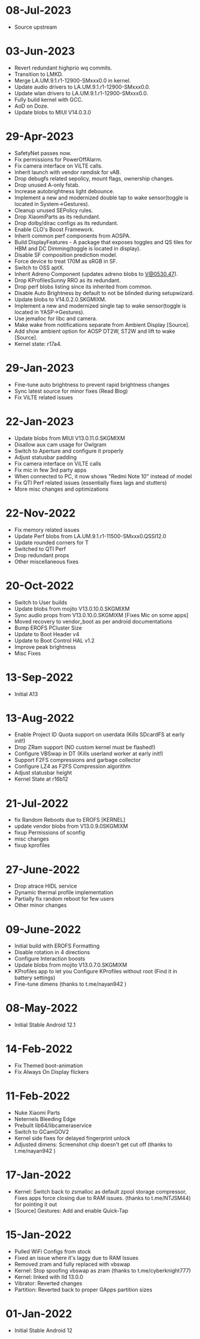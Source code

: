 # 08-Jul-2023
- Source upstream

# 03-Jun-2023
- Revert redundant highprio wq commits.
- Transition to LMKD.
- Merge LA.UM.9.1.r1-12900-SMxxx0.0 in kernel.
- Update audio drivers to LA.UM.9.1.r1-12900-SMxxx0.0.
- Update wlan drivers to LA.UM.9.1.r1-12900-SMxxx0.0.
- Fully build kernel with GCC.
- AoD on Doze.
- Update blobs to MIUI V14.0.3.0

# 29-Apr-2023
- SafetyNet passes now.
- Fix permissions for PowerOffAlarm.
- Fix camera interface on ViLTE calls.
- Inherit launch with vendor ramdisk for vAB.
- Drop debugfs related sepolicy, mount flags, ownership changes.
- Drop unused A-only fstab.
- Increase autobrightness light debounce.
- Implement a new and modernized double tap to wake sensor(toggle is located in System->Gestures).
- Cleanup unused SEPolicy rules.
- Drop XiaomiParts as its redundant.
- Drop dolby/dirac configs as its redundant.
- Enable CLO's Boost Framework.
- Inherit common perf components from AOSPA.
- Build DisplayFeatures - A package that exposes toggles and QS tiles for HBM and DC Dimming(toggle is located in display).
- Disable SF composition prediction model.
- Force device to treat 170M as sRGB in SF.
- Switch to OSS aptX.
- Inherit Adreno Component (updates adreno blobs to V@0530.47).
- Drop KProfilesSunny RRO as its redundant.
- Drop perf blobs listing since its inherited from common.
- Disable Auto Brightness by default to not be blinded during setupwizard.
- Update blobs to V14.0.2.0.SKGMIXM.
- Implement a new and modernized single tap to wake sensor(toggle is located in YASP->Gestures).
- Use jemalloc for libc and camera.
- Make wake from notifications separate from Ambient Display [Source].
- Add show ambient option for AOSP DT2W, ST2W and lift to wake [Source].
- Kernel state: r17a4.

# 29-Jan-2023
- Fine-tune auto brightness to prevent rapid brightness changes 
- Sync latest source for minor fixes (Read Blog)
- Fix ViLTE related issues

# 22-Jan-2023
- Update blobs from MIUI V13.0.11.0.SKGMIXM
- Disallow aux cam usage for Owlgram
- Switch to Aperture and configure it properly 
- Adjust statusbar padding
- Fix camera interface on ViLTE calls
- Fix mic in few 3rd party apps
- When connected to PC, it now shows "Redmi Note 10" instead of model
- Fix QTI Perf related issues (essentially fixes lags and stutters)
- More misc changes and optimizations

# 22-Nov-2022
- Fix memory related issues
 - Update Perf blobs from LA.UM.9.1.r1-11500-SMxxx0.QSSI12.0
- Update rounded corners for T
- Switched to QTI Perf
- Drop redundant props
- Other miscellaneous fixes

# 20-Oct-2022
- Switch to User builds
- Update blobs from mojito V13.0.10.0.SKGMIXM
- Sync audio props from V13.0.10.0.SKGMIXM [Fixes Mic on some apps] 
- Moved recovery to vendor_boot as per android documentations
- Bump EROFS PCluster Size
- Update to Boot Header v4
- Update to Boot Control HAL v1.2
- Improve peak brightness 
- Misc Fixes

# 13-Sep-2022
- Initial A13

# 13-Aug-2022
- Enable Project ID Quota support on userdata (Kills SDcardFS at early init!) 
- Drop ZRam support (NO custom kernel must be flashed!) 
- Configure VBSwap in DT (Kills userland worker at early init!) 
- Support F2FS compressions and garbage collector 
- Configure LZ4 as F2FS Compression algorithm
- Adjust statusbar height
- Kernel State at r16b12

# 21-Jul-2022
- fix Random Reboots due to EROFS [KERNEL]
- update vendor blobs from V13.0.9.0SKGMIXM 
- fixup Permissions of sconfig
- misc changes
- fixup kprofiles

# 27-June-2022
- Drop atrace HIDL service
- Dynamic thermal profile implementation
- Partially fix random reboot for few users
- Other minor changes

# 09-June-2022
- Initial build with EROFS Formatting
- Disable rotation in 4 directions
- Configure Interaction boosts
- Update blobs from mojito V13.0.7.0.SKGMIXM
- KProfiles app to let you Configure KProfiles without root (Find it in battery settings)
- Fine-tune dimens (thanks to t.me/nayan942 )

# 08-May-2022
- Initial Stable Android 12.1

# 14-Feb-2022
- Fix Themed boot-animation 
- Fix Always On Display flickers

# 11-Feb-2022
- Nuke Xiaomi Parts
- Neternels Bleeding Edge 
- Prebuilt lib64/libcameraservice
- Switch to GCamGOV2  
- Kernel side fixes for delayed fingerprint unlock
- Adjusted dimens: Screenshot chip doesn't get cut off (thanks to t.me/nayan942 )

# 17-Jan-2022
- Kernel: Switch back to zsmalloc as default zpool storage compressor, Fixes apps force closing due to RAM issues. (thanks to t.me/NTJSM44)  for pointing it out 
- [Source] Gestures: Add and enable Quick-Tap

# 15-Jan-2022
- Pulled WiFi Configs from stock
- Fixed an issue where it's laggy due to RAM Issues
- Removed zram and fully replaced with vbswap
- Kernel: Stop spoofing vbswap as zram (thanks to t.me/cyberknight777)
- Kernel: linked with lld 13.0.0
- Vibrator: Reverted changes
- Partition: Reverted back to proper GApps partition sizes

# 01-Jan-2022
- Initial Stable Android 12
